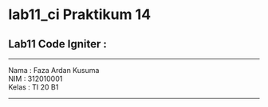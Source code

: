 # lab11_ci Praktikum 14
## Lab11 Code Igniter : 

<hr>
Nama : Faza Ardan Kusuma<br>
NIM : 312010001<br>
Kelas : TI 20 B1<br>
<hr>

